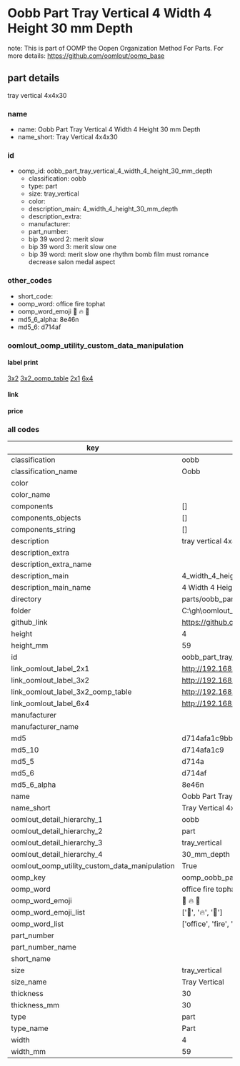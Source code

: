 # Oobb Part Tray Vertical 4 Width 4 Height 30 mm Depth  

note: This is part of OOMP the Oopen Organization Method For Parts. For more details: https://github.com/oomlout/oomp_base

##  part details
  



tray vertical 4x4x30



### name
* name: Oobb Part Tray Vertical 4 Width 4 Height 30 mm Depth
* name_short: Tray Vertical 4x4x30 
### id
* oomp_id: oobb_part_tray_vertical_4_width_4_height_30_mm_depth
  * classification: oobb
  * type: part
  * size: tray_vertical
  * color: 
  * description_main: 4_width_4_height_30_mm_depth
  * description_extra: 
  * manufacturer: 
  * part_number: 
  * bip 39 word 2: merit slow
  * bip 39 word 3: merit slow one
  * bip 39 word: merit slow one rhythm bomb film must romance decrease salon medal aspect

### other_codes
* short_code: 
* oomp_word: office fire tophat
* oomp_word_emoji :office: :fire: :tophat:
* md5_6_alpha: 8e46n
* md5_6: d714af






### oomlout_oomp_utility_custom_data_manipulation
#### label print
[3x2](http://192.168.1.245:1112/?label=oomp%208e46n)
[3x2_oomp_table](http://192.168.1.108:1112/?label=oomp%208e46n)
[2x1](http://192.168.1.242:1112/?label=oomp%208e46n)
[6x4](http://192.168.1.55:1112/?label=oomp%208e46n)    

#### link

                              

#### price







### all codes 
| key | value |  
| --- | --- |  
| classification | oobb |  
| classification_name | Oobb |  
| color |  |  
| color_name |  |  
| components | [] |  
| components_objects | [] |  
| components_string | [] |  
| description | tray vertical 4x4x30 |  
| description_extra |  |  
| description_extra_name |  |  
| description_main | 4_width_4_height_30_mm_depth |  
| description_main_name | 4 Width 4 Height 30 mm Depth |  
| directory | parts/oobb_part_tray_vertical_4_width_4_height_30_mm_depth |  
| folder | C:\gh\oomlout_oobb_version_4_generated_parts\parts\oobb_part_tray_vertical_4_width_4_height_30_mm_depth |  
| github_link | https://github.com/oomlout/oomlout_oomp_part_src/tree/main/parts/oobb_part_tray_vertical_4_width_4_height_30_mm_depth |  
| height | 4 |  
| height_mm | 59 |  
| id | oobb_part_tray_vertical_4_width_4_height_30_mm_depth |  
| link_oomlout_label_2x1 | http://192.168.1.242:1112/?label=oomp%208e46n |  
| link_oomlout_label_3x2 | http://192.168.1.245:1112/?label=oomp%208e46n |  
| link_oomlout_label_3x2_oomp_table | http://192.168.1.108:1112/?label=oomp%208e46n |  
| link_oomlout_label_6x4 | http://192.168.1.55:1112/?label=oomp%208e46n |  
| manufacturer |  |  
| manufacturer_name |  |  
| md5 | d714afa1c9bb9241590c9b8d35730c5c |  
| md5_10 | d714afa1c9 |  
| md5_5 | d714a |  
| md5_6 | d714af |  
| md5_6_alpha | 8e46n |  
| name | Oobb Part Tray Vertical 4 Width 4 Height 30 mm Depth |  
| name_short | Tray Vertical 4x4x30  |  
| oomlout_detail_hierarchy_1 | oobb |  
| oomlout_detail_hierarchy_2 | part |  
| oomlout_detail_hierarchy_3 | tray_vertical |  
| oomlout_detail_hierarchy_4 | 30_mm_depth |  
| oomlout_oomp_utility_custom_data_manipulation | True |  
| oomp_key | oomp_oobb_part_tray_vertical_4_width_4_height_30_mm_depth |  
| oomp_word | office fire tophat |  
| oomp_word_emoji | :office: :fire: :tophat: |  
| oomp_word_emoji_list | [':office:', ':fire:', ':tophat:'] |  
| oomp_word_list | ['office', 'fire', 'tophat'] |  
| part_number |  |  
| part_number_name |  |  
| short_name |  |  
| size | tray_vertical |  
| size_name | Tray Vertical |  
| thickness | 30 |  
| thickness_mm | 30 |  
| type | part |  
| type_name | Part |  
| width | 4 |  
| width_mm | 59 |  
